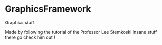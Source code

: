 # GraphicsFramework
Graphics stuff

Made by following the tutorial of the Professor Lee Stemkoski 
Insane stuff there go check him out !
